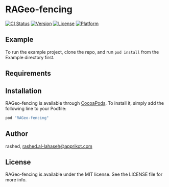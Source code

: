 # RAGeo-fencing

[![CI Status](http://img.shields.io/travis/rashed/RAGeo-fencing.svg?style=flat)](https://travis-ci.org/rashed/RAGeo-fencing)
[![Version](https://img.shields.io/cocoapods/v/RAGeo-fencing.svg?style=flat)](http://cocoapods.org/pods/RAGeo-fencing)
[![License](https://img.shields.io/cocoapods/l/RAGeo-fencing.svg?style=flat)](http://cocoapods.org/pods/RAGeo-fencing)
[![Platform](https://img.shields.io/cocoapods/p/RAGeo-fencing.svg?style=flat)](http://cocoapods.org/pods/RAGeo-fencing)

## Example

To run the example project, clone the repo, and run `pod install` from the Example directory first.

## Requirements

## Installation

RAGeo-fencing is available through [CocoaPods](http://cocoapods.org). To install
it, simply add the following line to your Podfile:

```ruby
pod "RAGeo-fencing"
```

## Author

rashed, rashed.al-lahaseh@apprikot.com

## License

RAGeo-fencing is available under the MIT license. See the LICENSE file for more info.
